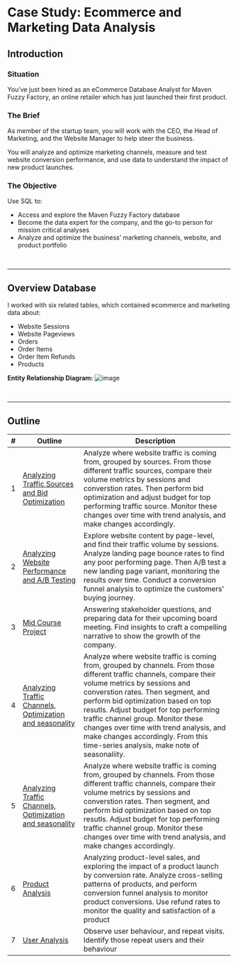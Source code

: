 # Case Study: Ecommerce and Marketing Data Analysis

## Introduction

### Situation

You’ve just been hired as an eCommerce Database Analyst for Maven Fuzzy Factory, an online retailer which has just launched their first product.

### The Brief

As member of the startup team, you will work with the CEO, the Head of Marketing, and the Website Manager to help steer the business.

You will analyze and optimize marketing channels, measure and test website conversion performance, and use data to understand the impact of new product launches.

### The Objective 

Use SQL to: 
- Access and explore the Maven Fuzzy Factory database
- Become the data expert for the company, and the go-to person for mission critical analyses
- Analyze and optimize the business’ marketing channels, website, and product portfolio

<br>

***

## Overview Database

I worked with six related tables, which contained ecommerce and marketing data about:
- Website Sessions
- Website Pageviews
- Orders
- Order Items
- Order Item Refunds
- Products

**Entity Relationship Diagram:**
![image](https://github.com/user-attachments/assets/735d4efc-e154-4359-b09d-26eec08c7f2c)



<br>

***

## Outline

| # | Outline | Description |
|---|---|---|
| 1 | [Analyzing Traffic Sources and Bid Optimization](Section1_Analyzing_Traffic_Sources/1_Analyzing_Traffic_Sources.sql) | Analyze where website traffic is coming from, grouped by sources. From those different traffic sources, compare their volume metrics by sessions and converstion rates. Then perform bid optimization and adjust budget for top performing traffic source. Monitor these changes over time with trend analysis, and make changes accordingly. |
| 2 | [Analyzing Website Performance and A/B Testing](Section2_Analyzing_Website_Performance/analyzing_conversion_funnels.sql) | Explore website content by page-level, and find their traffic volume by sessions. Analyze landing page bounce rates to find any poor performing page. Then A/B test a new landing page variant, monitoring the results over time. Conduct a conversion funnel analysis to optimize the customers' buying journey. |
| 3 | [Mid Course Project](Section3_Mid_Course_Project/3_summary_stats.sql) | Answering stakeholder questions, and preparing data for their upcoming board meeting. Find insights to craft a compelling narrative to show the growth of the company. |
| 4 | [Analyzing Traffic Channels, Optimization and seasonality](Section4_Analyzing_Channels/4_Analyzing_Channels.sql) | Analyze where website traffic is coming from, grouped by channels. From those different traffic channels, compare their volume metrics by sessions and converstion rates. Then segment, and perform bid optimization based on top resutls. Adjust budget for top performing traffic channel group. Monitor these changes over time with trend analysis, and make changes accordingly. From this time-series analysis, make note of seasonaliity. |
| 5 | [Analyzing Traffic Channels, Optimization and seasonality](Section5_Analyzing_Business__Patterns_and_Seasonality/5_Analyzing_Patterns_and_Seasons.sql) | Analyze where website traffic is coming from, grouped by channels. From those different traffic channels, compare their volume metrics by sessions and converstion rates. Then segment, and perform bid optimization based on top resutls. Adjust budget for top performing traffic channel group. Monitor these changes over time with trend analysis, and make changes accordingly. |
| 6 | [Product Analysis](Section6_Product_Analysis/6_Product_Analysis.sql) | Analyzing product-level sales, and exploring the impact of a product launch by conversion rate. Analyze cross-selling patterns of products, and perform conversion funnel analysis to monitor product conversions. Use refund rates to monitor the quality and satisfaction of a product |
| 7 | [User Analysis](Section7_User_analysis/7_User_Analysis.sql) | Observe user behaviour, and repeat visits. Identify those repeat users and their behaviour  |




